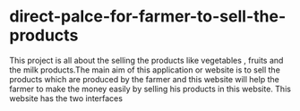 # direct-palce-for-farmer-to-sell-the-products
This project is all about the selling the products like vegetables , fruits and the milk products.The main aim of this application or website is to sell the products which are produced by the farmer and this website will help the farmer to make  the money easily by selling his products in this website. This website has the two interfaces 
